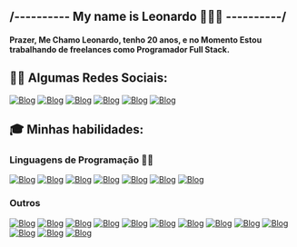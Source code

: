 ## /---------- My name is Leonardo 👨🏻‍💻 ----------/

#### Prazer, Me  Chamo Leonardo, tenho 20 anos, e no Momento Estou trabalhando de freelances como Programador Full Stack.

## 🐱‍👤 Algumas Redes Sociais:
 [![Blog](https://img.shields.io/badge/WhatsApp-25D366?style=for-the-badge&logo=whatsapp&logoColor=white)](https://wa.me/5551981878350) [![Blog](https://img.shields.io/badge/Discord-7289DA?style=for-the-badge&logo=discord&logoColor=white)](https://discord.com/users/1142510902902526092) [![Blog](https://img.shields.io/badge/Instagram-E4405F?style=for-the-badge&logo=instagram&logoColor=white)](https://www.instagram.com/leors7_/) [![Blog](https://img.shields.io/badge/YouTube-FF0000?style=for-the-badge&logo=youtube&logoColor=white)](https://www.youtube.com/@Leo7-Dev) [![Blog](https://img.shields.io/badge/LinkedIn-0077B5?style=for-the-badge&logo=linkedin&logoColor=white)]() [![Blog](https://img.shields.io/badge/GitHub-100000?style=for-the-badge&logo=github&logoColor=white)](https://github.com/Leo7-Dev)

## 🎓 Minhas habilidades:

### Linguagens de Programação 👨‍💻
 [![Blog](https://img.shields.io/badge/HTML5-E34F26?style=for-the-badge&logo=html5&logoColor=white)](https://developer.mozilla.org/pt-BR/docs/Web/HTML) [![Blog](https://img.shields.io/badge/CSS3-1572B6?style=for-the-badge&logo=css3&logoColor=white)](https://developer.mozilla.org/pt-BR/docs/Web/CSS) [![Blog](https://img.shields.io/badge/JavaScript-F7DF1E?style=for-the-badge&logo=javascript&logoColor=black)](https://developer.mozilla.org/pt-BR/docs/Web/JavaScript) [![Blog](https://img.shields.io/badge/TypeScript-007ACC?style=for-the-badge&logo=typescript&logoColor=white)](https://tecnoblog.net/responde/o-que-e-typescript-guia-para-iniciantes/) [![Blog](https://img.shields.io/badge/Python-14354C?style=for-the-badge&logo=python&logoColor=white)](https://www.python.org/) [![Blog](https://img.shields.io/badge/PHP-777BB4?style=for-the-badge&logo=php&logoColor=white)](https://www.php.net/) [![Blog](https://img.shields.io/badge/MySQL-00000F?style=for-the-badge&logo=mysql&logoColor=white)](https://www.mysql.com/)

 ### Outros 

 [![Blog](https://img.shields.io/badge/React-20232A?style=for-the-badge&logo=react&logoColor=61DAFB)](https://pt-br.legacy.reactjs.org/)
 [![Blog](https://img.shields.io/badge/Node.js-43853D?style=for-the-badge&logo=node.js&logoColor=white)](https://nodejs.org/en) [![Blog](https://img.shields.io/badge/Bootstrap-563D7C?style=for-the-badge&logo=bootstrap&logoColor=white)](https://getbootstrap.com/) [![Blog](https://img.shields.io/badge/Figma-F24E1E?style=for-the-badge&logo=figma&logoColor=white)](https://www.figma.com/) [![Blog](https://img.shields.io/badge/Jest-323330?style=for-the-badge&logo=Jest&logoColor=white)](https://jestjs.io/pt-BR/) [![Blog](https://img.shields.io/badge/Visual_Studio_Code-0078D4?style=for-the-badge&logo=visual%20studio%20code&logoColor=white)](https://code.visualstudio.com/) [![Blog](https://img.shields.io/badge/Canva-%2300C4CC.svg?&style=for-the-badge&logo=Canva&logoColor=white)](https://www.canva.com/pt_br/) [![Blog](https://img.shields.io/badge/MongoDB-4EA94B?style=for-the-badge&logo=mongodb&logoColor=white)](https://www.mongodb.com/pt-br) [![Blog](https://img.shields.io/badge/GIT-E44C30?style=for-the-badge&logo=git&logoColor=white)](https://git-scm.com/) [![Blog](https://img.shields.io/badge/Express.js-404D59?style=for-the-badge)](https://expressjs.com/pt-br/) [![Blog](https://img.shields.io/badge/Redux-593D88?style=for-the-badge&logo=redux&logoColor=white)](https://redux.js.org/) [![Blog](https://img.shields.io/badge/MariaDB-003545?style=for-the-badge&logo=mariadb&logoColor=white)](https://mariadb.org/) [![Blog](https://img.shields.io/badge/Tailwind_CSS-38B2AC?style=for-the-badge&logo=tailwind-css&logoColor=white)](https://tailwindcss.com/)
